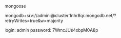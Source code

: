 mongoose

mongodb+srv://admin:<password>@cluster.1nhr8qr.mongodb.net/?retryWrites=true&w=majority

login: admin
password: 7WmcJUs4xbpM0A8p
